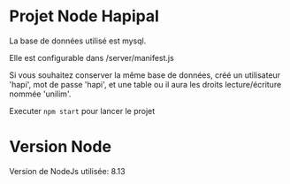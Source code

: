 # Projet Node Hapipal

La base de données utilisé est mysql.

Elle est configurable dans /server/manifest.js

Si vous souhaitez conserver la même base de données, créé un utilisateur 'hapi', mot de passe 'hapi', et une table ou il aura les droits lecture/écriture nommée 'unilim'.

Executer `npm start` pour lancer le projet
# Version Node

Version de NodeJs utilisée: 8.13
